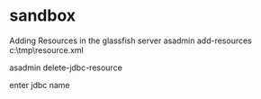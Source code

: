 # sandbox

Adding Resources in the glassfish server
asadmin add-resources c:\tmp\resource.xml

asadmin delete-jdbc-resource

enter jdbc name